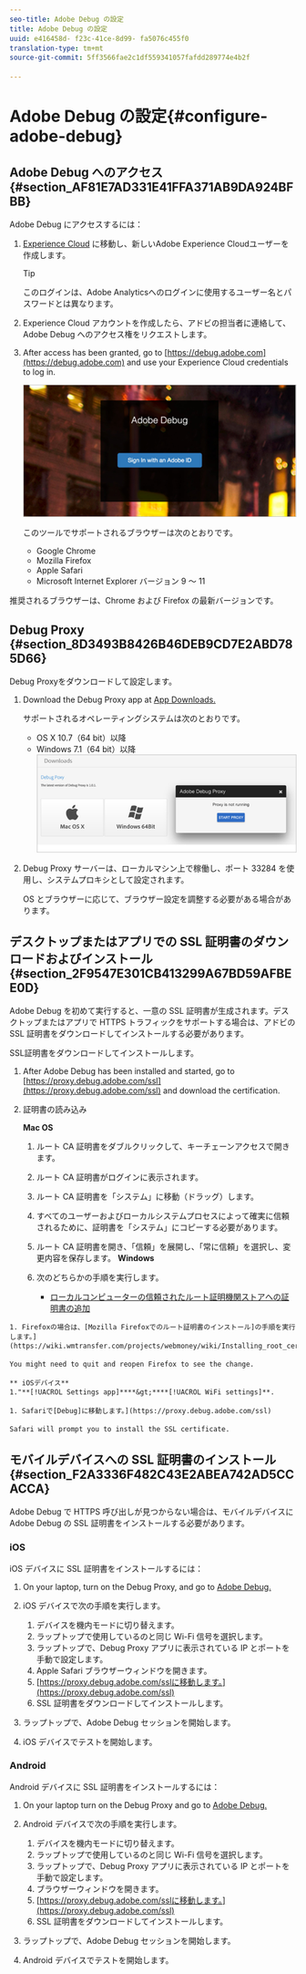 ```yaml
---
seo-title: Adobe Debug の設定
title: Adobe Debug の設定
uuid: e416458d- f23c-41ce-8d99- fa5076c455f0
translation-type: tm+mt
source-git-commit: 5ff3566fae2c1df559341057fafdd289774e4b2f

---
```



# Adobe Debug の設定{#configure-adobe-debug}

## Adobe Debug へのアクセス {#section_AF81E7AD331E41FFA371AB9DA924BFBB}

Adobe Debug にアクセスするには：

1. [Experience Cloud](https://www.marketing.adobe.com) に移動し、新しいAdobe Experience Cloudユーザーを作成します。

   >[!TIP]
   >
   >このログインは、Adobe Analyticsへのログインに使用するユーザー名とパスワードとは異なります。

1. Experience Cloud アカウントを作成したら、アドビの担当者に連絡して、Adobe Debug へのアクセス権をリクエストします。
1. After access has been granted, go to [https://debug.adobe.com](https://debug.adobe.com) and use your Experience Cloud credentials to log in.

   ![](assets/adobe-debug-login.png)

   このツールでサポートされるブラウザーは次のとおりです。
   * Google Chrome
   * Mozilla Firefox
   * Apple Safari
   * Microsoft Internet Explorer バージョン 9 ～ 11

推奨されるブラウザーは、Chrome および Firefox の最新バージョンです。

## Debug Proxy {#section_8D3493B8426B46DEB9CD7E2ABD785D66}

Debug Proxyをダウンロードして設定します。

1. Download the Debug Proxy app at [App Downloads.](https://debug.adobe.com/#/downloads)

   サポートされるオペレーティングシステムは次のとおりです。
   * OS X 10.7（64 bit）以降
   * Windows 7.1（64 bit）以降
   ![](assets/debug-proxy-app.png)

1. Debug Proxy サーバーは、ローカルマシン上で稼働し、ポート 33284 を使用し、システムプロキシとして設定されます。

   OS とブラウザーに応じて、ブラウザー設定を調整する必要がある場合があります。

## デスクトップまたはアプリでの SSL 証明書のダウンロードおよびインストール {#section_2F9547E301CB413299A67BD59AFBEE0D}

Adobe Debug を初めて実行すると、一意の SSL 証明書が生成されます。デスクトップまたはアプリで HTTPS トラフィックをサポートする場合は、アドビの SSL 証明書をダウンロードしてインストールする必要があります。

SSL証明書をダウンロードしてインストールします。

1. After Adobe Debug has been installed and started, go to [https://proxy.debug.adobe.com/ssl](https://proxy.debug.adobe.com/ssl) and download the certification.
1. 証明書の読み込み

   **Mac OS**
   1. ルート CA 証明書をダブルクリックして、キーチェーンアクセスで開きます。
   1. ルート CA 証明書がログインに表示されます。
   1. ルート CA 証明書を「システム」に移動（ドラッグ）します。
   1. すべてのユーザーおよびローカルシステムプロセスによって確実に信頼されるために、証明書を「システム」にコピーする必要があります。
   1. ルート CA 証明書を開き、「信頼」を展開し、「常に信頼」を選択し、変更内容を保存します。
   **Windows**
   1. 次のどちらかの手順を実行します。

      * [ローカルコンピューターの信頼されたルート証明機関ストアへの証明書の追加](https://technet.microsoft.com/en-us/library/cc754841.aspx#BKMK_addlocal)
<!--        * [How To Import a Trusted Root Certification Authority In Windows 7/Vista/XP](https://www.sqlservermart.com/HowTo/Windows_Import_Certificate.aspx) You might need to quit and reopen your browser to see the change.
-->

    1. Firefoxの場合は、[Mozilla Firefoxでのルート証明書のインストール]の手順を実行します。](https://wiki.wmtransfer.com/projects/webmoney/wiki/Installing_root_certificate_in_Mozilla_Firefox)
    
    You might need to quit and reopen Firefox to see the change.
    
    ** iOSデバイス**
    1."**[!UACROL Settings app]****&gt;****[!UACROL WiFi settings]**.
    
    1. Safariで[Debug]に移動します。](https://proxy.debug.adobe.com/ssl)
    
    Safari will prompt you to install the SSL certificate.

## モバイルデバイスへの SSL 証明書のインストール {#section_F2A3336F482C43E2ABEA742AD5CCACCA}

Adobe Debug で HTTPS 呼び出しが見つからない場合は、モバイルデバイスに Adobe Debug の SSL 証明書をインストールする必要があります。

### iOS  

iOS デバイスに SSL 証明書をインストールするには：

1. On your laptop, turn on the Debug Proxy, and go to [Adobe Debug.](https://debug.adobe.com)
1. iOS デバイスで次の手順を実行します。
   1. デバイスを機内モードに切り替えます。
   1. ラップトップで使用しているのと同じ Wi-Fi 信号を選択します。
   1. ラップトップで、Debug Proxy アプリに表示されている IP とポートを手動で設定します。
   1. Apple Safari ブラウザーウィンドウを開きます。
   1. [https://proxy.debug.adobe.com/sslに移動します。](https://proxy.debug.adobe.com/ssl)
   1. SSL 証明書をダウンロードしてインストールします。

1. ラップトップで、Adobe Debug セッションを開始します。
1. iOS デバイスでテストを開始します。

### Android

Android デバイスに SSL 証明書をインストールするには：

1. On your laptop turn on the Debug Proxy and go to [Adobe Debug.](https://debug.adobe.com)
1. Android デバイスで次の手順を実行します。
   1. デバイスを機内モードに切り替えます。
   1. ラップトップで使用しているのと同じ Wi-Fi 信号を選択します。
   1. ラップトップで、Debug Proxy アプリに表示されている IP とポートを手動で設定します。
   1. ブラウザーウィンドウを開きます。
   1. [https://proxy.debug.adobe.com/sslに移動します。](https://proxy.debug.adobe.com/ssl)
   1. SSL 証明書をダウンロードしてインストールします。

1. ラップトップで、Adobe Debug セッションを開始します。
1. Android デバイスでテストを開始します。

